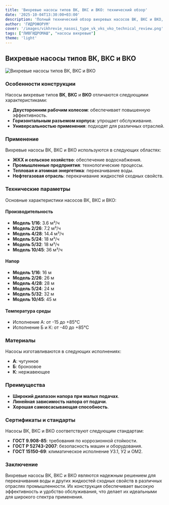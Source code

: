 ```yaml
---
title: 'Вихревые насосы типов ВК, ВКС и ВКО: технический обзор'
date: '2025-10-04T13:30:00+03:00'
description: 'Полный технический обзор вихревых насосов ВК, ВКС и ВКО, их характеристики, применение и преимущества.'
author: 'ГИДРОФОРУМ'
cover: '/images/vikhrevie_nasosi_type_vk_vks_vko_technical_review.png'
tags: ["ЛИВГИДРОМАШ", "насосы вихревые"]
theme: 'light'
---
```


## Вихревые насосы типов ВК, ВКС и ВКО

![Вихревые насосы типов ВК, ВКС и ВКО](/images/vikhrevie_nasosi_type_vk_vks_vko_technical_review.png)

### Особенности конструкции

Насосы вихревые типов **ВК**, **ВКС** и **ВКО** отличаются следующими характеристиками:

- **Двусторонним рабочим колесом**: обеспечивает повышенную эффективность.
- **Горизонтальным разъемом корпуса**: упрощает обслуживание.
- **Универсальностью применения**: подходят для различных отраслей.

### Применение

Вихревые насосы ВК, ВКС и ВКО используются в следующих областях:

- **ЖКХ и сельское хозяйство**: обеспечение водоснабжения.
- **Промышленные предприятия**: технологические процессы.
- **Тепловая и атомная энергетика**: перекачивание воды.
- **Нефтегазовая отрасль**: перекачивание жидкостей сходных свойств.

### Технические параметры

Основные характеристики насосов ВК, ВКС и ВКО:

#### Производительность
- **Модель 1/16**: 3.6 м³/ч
- **Модель 2/26**: 7.2 м³/ч
- **Модель 4/28**: 14.4 м³/ч
- **Модель 5/24**: 18 м³/ч
- **Модель 5/32**: 18 м³/ч
- **Модель 10/45**: 36 м³/ч

#### Напор
- **Модель 1/16**: 16 м
- **Модель 2/26**: 26 м
- **Модель 4/28**: 28 м
- **Модель 5/24**: 24 м
- **Модель 5/32**: 32 м
- **Модель 10/45**: 45 м

#### Температура среды
- Исполнение А: от -15 до +85°C
- Исполнение Б и К: от -40 до +85°C

### Материалы

Насосы изготавливаются в следующих исполнениях:

- **А**: чугунное
- **Б**: бронзовое
- **К**: нержавеющее

### Преимущества

- **Широкий диапазон напора при малых подачах**.
- **Линейная зависимость напора от подачи**.
- **Хорошая самовсасывающая способность**.

### Сертификаты и стандарты

Насосы ВК, ВКС и ВКО соответствуют следующим стандартам:

- **ГОСТ 9.908-85**: требования по коррозионной стойкости.
- **ГОСТ Р 52743-2007**: безопасность машин и оборудования.
- **ГОСТ 15150-69**: климатическое исполнение У3.1, У2 и ОМ2.

### Заключение

Вихревые насосы ВК, ВКС и ВКО являются надежным решением для перекачивания воды и других жидкостей сходных свойств в различных отраслях промышленности. Их конструкция обеспечивает высокую эффективность и удобство обслуживания, что делает их идеальными для широкого спектра применения.